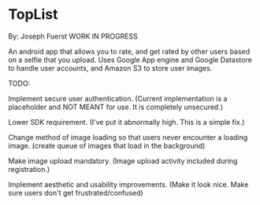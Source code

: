 # TopList

By: Joseph Fuerst
WORK IN PROGRESS

An android app that allows you to rate, and get rated by other users based on a selfie that you upload. Uses Google App engine 
and Google Datastore to handle user accounts, and Amazon S3 to store user images. 

TODO:

Implement secure user authentication. (Current implementation is a placeholder and NOT MEANT for use. It is completely unsecured.)

Lower SDK requirement. (I've put it abnormally high. This is a simple fix.)

Change method of image loading so that users never encounter a loading image. (create queue of images that load in the background)

Make image upload mandatory. (Image upload activity included during registration.)

Implement aesthetic and usability improvements. (Make it look nice. Make sure users don't get frustrated/confused)



